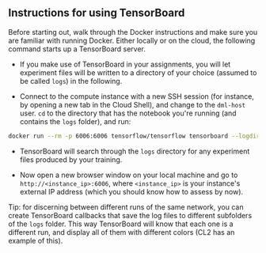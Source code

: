 ## Instructions for using TensorBoard
Before starting out, walk through the Docker instructions and make sure you are familiar with running Docker. Either locally or on the cloud, the following command starts up a TensorBoard server.

- If you make use of TensorBoard in your assignments, you will let experiment files will be written to a directory of your choice (assumed to be called `logs`) in the following.

- Connect to the compute instance with a new SSH session (for instance, by opening a new tab in the Cloud Shell), and change to the `dml-host` user. `cd` to the directory that has the notebook you're running (and contains the `logs` folder), and run:

```bash
docker run --rm -p 6006:6006 tensorflow/tensorflow tensorboard --logdir logs
```
- TensorBoard will search through the `logs` directory for any experiment files produced by your training.

- Now open a new browser window on your local machine and go to `http://<instance_ip>:6006`, where `<instance_ip>` is your instance's external IP address (which you should know how to assess by now).

Tip: for discerning between different runs of the same network, you can create TensorBoard callbacks that save the log files to different subfolders of the `logs` folder. This way TensorBoard will know that each one is a different run, and display all of them with different colors (CL2 has an example of this).
